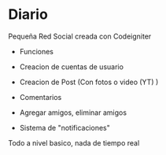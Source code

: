 # Diario
Pequeña Red Social creada con Codeigniter

- Funciones

- Creacion de cuentas de usuario
- Creacion de Post (Con fotos o video (YT) )
- Comentarios
- Agregar amigos, eliminar amigos
- Sistema de "notificaciones"

Todo a nivel basico, nada de tiempo real
